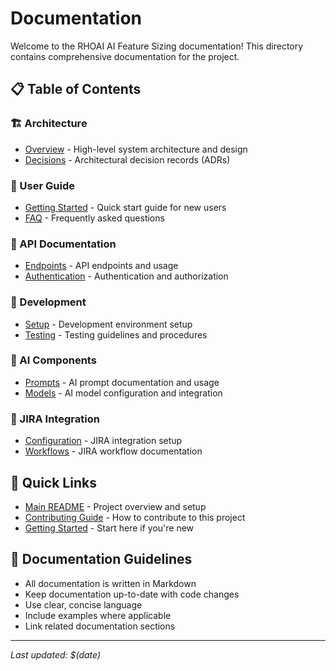 # Documentation

Welcome to the RHOAI AI Feature Sizing documentation! This directory contains comprehensive documentation for the project.

## 📋 Table of Contents

### 🏗️ Architecture
- [Overview](./architecture/overview.md) - High-level system architecture and design
- [Decisions](./architecture/decisions.md) - Architectural decision records (ADRs)

### 👤 User Guide
- [Getting Started](./user-guide/getting-started.md) - Quick start guide for new users
- [FAQ](./user-guide/faq.md) - Frequently asked questions

### 🔌 API Documentation
- [Endpoints](./api/endpoints.md) - API endpoints and usage
- [Authentication](./api/authentication.md) - Authentication and authorization

### 🔧 Development
- [Setup](./development/setup.md) - Development environment setup
- [Testing](./development/testing.md) - Testing guidelines and procedures

### 🤖 AI Components
- [Prompts](./ai/prompts.md) - AI prompt documentation and usage
- [Models](./ai/models.md) - AI model configuration and integration

### 🎫 JIRA Integration
- [Configuration](./jira/configuration.md) - JIRA integration setup
- [Workflows](./jira/workflows.md) - JIRA workflow documentation

## 🚀 Quick Links

- [Main README](../README.md) - Project overview and setup
- [Contributing Guide](../CONTRIBUTING.md) - How to contribute to this project
- [Getting Started](./user-guide/getting-started.md) - Start here if you're new

## 📝 Documentation Guidelines

- All documentation is written in Markdown
- Keep documentation up-to-date with code changes
- Use clear, concise language
- Include examples where applicable
- Link related documentation sections

---

*Last updated: $(date)*
